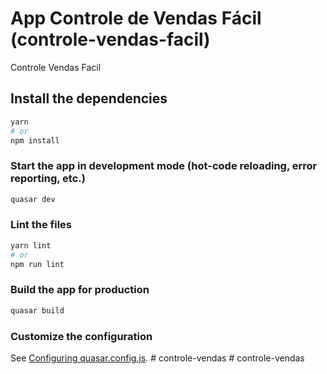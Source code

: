 # App Controle de Vendas Fácil (controle-vendas-facil)

Controle Vendas Facil

## Install the dependencies
```bash
yarn
# or
npm install
```

### Start the app in development mode (hot-code reloading, error reporting, etc.)
```bash
quasar dev
```


### Lint the files
```bash
yarn lint
# or
npm run lint
```



### Build the app for production
```bash
quasar build
```

### Customize the configuration
See [Configuring quasar.config.js](https://v2.quasar.dev/quasar-cli-vite/quasar-config-js).
#   c o n t r o l e - v e n d a s  
 #   c o n t r o l e - v e n d a s  
 